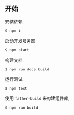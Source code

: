## 开始

安装依赖

```bash
$ npm i
```

启动开发服务器

```bash
$ npm start
```

构建文档

```bash
$ npm run docs:build
```

运行测试

```bash
$ npm test
```

使用 `father-build` 来构建组件库,

```bash
$ npm run build
```
